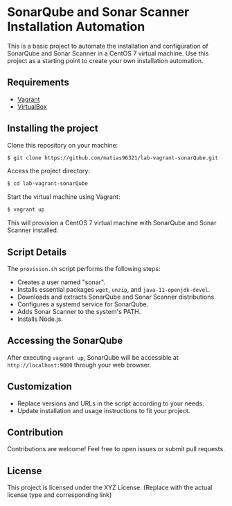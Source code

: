 # SonarQube and Sonar Scanner Installation Automation

This is a basic project to automate the installation and configuration of SonarQube and Sonar Scanner in a CentOS 7 virtual machine. Use this project as a starting point to create your own installation automation.

## Requirements

- [Vagrant](https://www.vagrantup.com/downloads)
- [VirtualBox](https://www.virtualbox.org/wiki/Downloads)

## Installing the project

Clone this repository on your machine:

```bash
$ git clone https://github.com/matias96321/lab-vagrant-sonarQube.git
```

Access the project directory:

```bash
$ cd lab-vagrant-sonarQube
```

Start the virtual machine using Vagrant:

```bash
$ vagrant up
```


This will provision a CentOS 7 virtual machine with SonarQube and Sonar Scanner installed.

## Script Details

The `provision.sh` script performs the following steps:

- Creates a user named "sonar".
- Installs essential packages `wget`, `unzip`, and `java-11-openjdk-devel`.
- Downloads and extracts SonarQube and Sonar Scanner distributions.
- Configures a systemd service for SonarQube.
- Adds Sonar Scanner to the system's PATH.
- Installs Node.js.

## Accessing the SonarQube

After executing `vagrant up`, SonarQube will be accessible at `http://localhost:9000` through your web browser.

## Customization

- Replace versions and URLs in the script according to your needs.
- Update installation and usage instructions to fit your project.

## Contribution

Contributions are welcome! Feel free to open issues or submit pull requests.

## License

This project is licensed under the XYZ License. (Replace with the actual license type and corresponding link)

